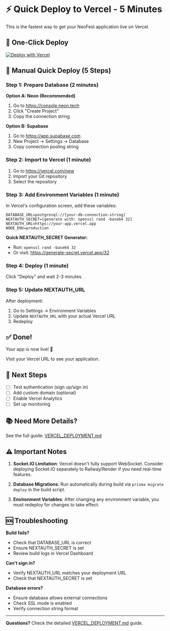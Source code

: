 # ⚡ Quick Deploy to Vercel - 5 Minutes

This is the fastest way to get your NeoFest application live on Vercel.

## 🎯 One-Click Deploy

[![Deploy with Vercel](https://vercel.com/button)](https://vercel.com/new/clone?repository-url=https%3A%2F%2Fgithub.com%2Fyour-username%2Fneofest)

## 🚀 Manual Quick Deploy (5 Steps)

### Step 1: Prepare Database (2 minutes)

**Option A: Neon (Recommended)**
1. Go to https://console.neon.tech
2. Click "Create Project"
3. Copy the connection string

**Option B: Supabase**
1. Go to https://app.supabase.com
2. New Project → Settings → Database
3. Copy connection pooling string

### Step 2: Import to Vercel (1 minute)

1. Go to https://vercel.com/new
2. Import your Git repository
3. Select the repository

### Step 3: Add Environment Variables (1 minute)

In Vercel's configuration screen, add these variables:

```env
DATABASE_URL=postgresql://[your-db-connection-string]
NEXTAUTH_SECRET=[generate with: openssl rand -base64 32]
NEXTAUTH_URL=https://your-app.vercel.app
NODE_ENV=production
```

**Quick NEXTAUTH_SECRET Generator:**
- Run: `openssl rand -base64 32`
- Or visit: https://generate-secret.vercel.app/32

### Step 4: Deploy (1 minute)

Click "Deploy" and wait 2-3 minutes.

### Step 5: Update NEXTAUTH_URL

After deployment:
1. Go to Settings → Environment Variables
2. Update `NEXTAUTH_URL` with your actual Vercel URL
3. Redeploy

## ✅ Done!

Your app is now live! 🎉

Visit your Vercel URL to see your application.

## 🔧 Next Steps

- [ ] Test authentication (sign up/sign in)
- [ ] Add custom domain (optional)
- [ ] Enable Vercel Analytics
- [ ] Set up monitoring

## 📚 Need More Details?

See the full guide: [VERCEL_DEPLOYMENT.md](./VERCEL_DEPLOYMENT.md)

## ⚠️ Important Notes

1. **Socket.IO Limitation**: Vercel doesn't fully support WebSocket. Consider deploying Socket.IO separately to Railway/Render if you need real-time features.

2. **Database Migrations**: Run automatically during build via `prisma migrate deploy` in the build script.

3. **Environment Variables**: After changing any environment variable, you must redeploy for changes to take effect.

## 🆘 Troubleshooting

**Build fails?**
- Check that DATABASE_URL is correct
- Ensure NEXTAUTH_SECRET is set
- Review build logs in Vercel Dashboard

**Can't sign in?**
- Verify NEXTAUTH_URL matches your deployment URL
- Check that NEXTAUTH_SECRET is set

**Database errors?**
- Ensure database allows external connections
- Check SSL mode is enabled
- Verify connection string format

---

**Questions?** Check the detailed [VERCEL_DEPLOYMENT.md](./VERCEL_DEPLOYMENT.md) guide.
